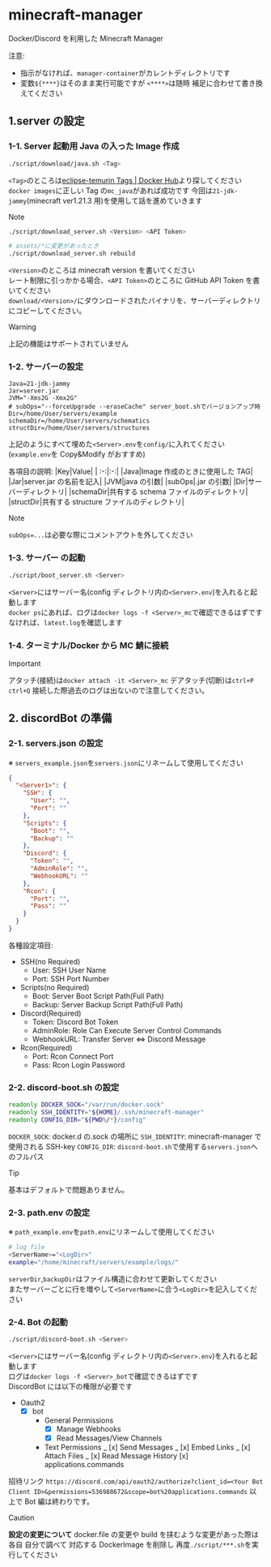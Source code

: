 # minecraft-manager

Docker/Discord を利用した Minecraft Manager

注意:

- 指示がなければ、`manager-container`がカレントディレクトリです
- 変数`${****}`はそのまま実行可能ですが `<****>`は随時 補足に合わせて書き換えてください

## 1.server の設定

### 1-1. Server 起動用 Java の入った Image 作成

```bash
./script/download/java.sh <Tag>
```

`<Tag>`のところは[eclipse-temurin Tags | Docker Hub](https://hub.docker.com/_/eclipse-temurin/tags)より探してください  
`docker images`に正しい Tag の`mc_java`があれば成功です
今回は`21-jdk-jammy`(minecraft ver1.21.3 用)を使用して話を進めていきます

> [!NOTE]
>
> ```bash
> ./script/download_server.sh <Version> <API Token>
>
> # assets/*に変更があったとき
> ./script/download_server.sh rebuild
> ```
>
> `<Version>`のところは minecraft version を書いてください  
> レート制限に引っかかる場合、`<API Token>`のところに GitHub API Token を書いてください  
> `download/<Version>/`にダウンロードされたバイナリを、サーバーディレクトリにコピーしてください。

> [!WARNING]
>
> 上記の機能はサポートされていません

### 1-2. サーバーの設定

```env
Java=21-jdk-jammy
Jar=server.jar
JVM="-Xms2G -Xmx2G"
# subOps="--forceUpgrade --eraseCache" server_boot.shでバージョンアップ時
Dir=/home/User/servers/example
schemaDir=/home/User/servers/schematics
structDir=/home/User/servers/structures
```

上記のようにすべて埋めた`<Server>.env`を`config/`に入れてください  
(`example.env`を Copy&Modify がおすすめ)

各項目の説明:
|Key|Value|
| :-:|:-:|
|Java|Image 作成のときに使用した TAG|
|Jar|server.jar の名前を記入|
|JVM|java の引数|
|subOps|.jar の引数|
|Dir|サーバーディレクトリ|
|schemaDir|共有する schema ファイルのディレクトリ|
|structDir|共有する structure ファイルのディレクトリ|

> [!NOTE]
>
> `subOps=...`は必要な際にコメントアウトを外してください

### 1-3. サーバー の起動

```bash
./script/boot_server.sh <Server>
```

`<Server>`にはサーバー名(config ディレクトリ内の`<Server>.env`)を入れると起動します  
`docker ps`にあれば、ログは`docker logs -f <Server>_mc`で確認できるはずです  
なければ、`latest.log`を確認します

### 1-4. ターミナル/Docker から MC 鯖に接続

> [!IMPORTANT]
>
> アタッチ(接続)は`docker attach -it <Server>_mc`
> デアタッチ(切断)は`ctrl+P ctrl+Q`
> 接続した際過去のログは出ないので注意してください。

## 2. discordBot の準備

### 2-1. servers.json の設定

※ `servers_example.json`を`servers.json`にリネームして使用してください

```json
{
  "<Server1>": {
    "SSH": {
      "User": "",
      "Port": ""
    },
    "Scripts": {
      "Boot": "",
      "Backup": ""
    },
    "Discord": {
      "Token": "",
      "AdminRole": "",
      "WebhookURL": ""
    },
    "Rcon": {
      "Port": "",
      "Pass": ""
    }
  }
}
```

各種設定項目:

- SSH(no Required)
  - User: SSH User Name
  - Port: SSH Port Number
- Scripts(no Required)
  - Boot: Server Boot Script Path(Full Path)
  - Backup: Server Backup Script Path(Full Path)
- Discord(Required)
  - Token: Discord Bot Token
  - AdminRole: Role Can Execute Server Control Commands
  - WebhookURL: Transfer Server <=> Discord Message
- Rcon(Required)
  - Port: Rcon Connect Port
  - Pass: Rcon Login Password

### 2-2. discord-boot.sh の設定

```bash
readonly DOCKER_SOCK="/var/run/docker.sock"
readonly SSH_IDENTITY="${HOME}/.ssh/minecraft-manager"
readonly CONFIG_DIR="${PWD%/*}/config"
```

`DOCKER_SOCK`: docker.d の.sock の場所に
`SSH_IDENTITY`: minecraft-manager で使用される SSH-key
`CONFIG_DIR`: `discord-boot.sh`で使用する`servers.json`へのフルパス

> [!TIP]
>
> 基本はデフォルトで問題ありません。

### 2-3. path.env の設定

※ `path_example.env`を`path.env`にリネームして使用してください

```bash
# log file
<ServerName>="<LogDir>"
example="/home/minecraft/servers/example/logs/"
```

`serverDir`,`backupDir`はファイル構造に合わせて更新してください  
またサーバーごとに行を増やして`<ServerName>`に合う`<LogDir>`を記入してください

### 2-4. Bot の起動

```bash
./script/discord-boot.sh <Server>
```

`<Server>`にはサーバー名(config ディレクトリ内の`<Server>.env`)を入れると起動します  
ログは`docker logs -f <Server>_bot`で確認できるはずです  
DiscordBot には以下の権限が必要です

- Oauth2
  - [x] bot
    - General Permissions
      - [x] Manage Webhooks
      - [x] Read Messages/View Channels
    - Text Permissions
      _ [x] Send Messages
      _ [x] Embed Links
      _ [x] Attach Files
      _ [x] Read Message History
      [x] applications.commands

招待リンク `https://discord.com/api/oauth2/authorize?client_id=<Your Bot Client ID>&permissions=536988672&scope=bot%20applications.commands`
以上で Bot 編は終わりです。

> [!CAUTION]
>
> **設定の変更について**
> docker.file の変更や build を挟むような変更があった際は  
> 各自 自分で調べて 対応する DockerImage を削除し 再度`./script/***.sh`を実行してください
